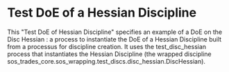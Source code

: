 # Test DoE of a Hessian Discipline
This "Test DoE of Hessian Discipline" specifies an example of a DoE on the Disc Hessian : a process to instantiate the DoE of a Hessian Discipline built from a processus for discipline creation.
It uses the test_disc_hessian process that instantiates the Hessian Discipline (the wrapped discipline sos_trades_core.sos_wrapping.test_discs.disc_hessian.DiscHessian).
